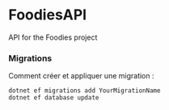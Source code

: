 # FoodiesAPI
API for the Foodies project


### Migrations

Comment créer et appliquer une migration :
```shell
dotnet ef migrations add YourMigrationName
dotnet ef database update
```